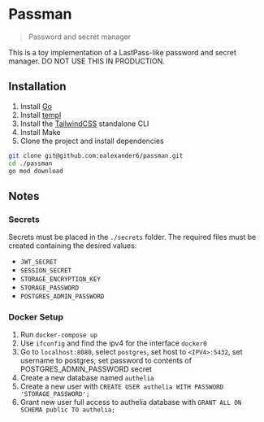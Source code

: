 # Passman
> Password and secret manager

This is a toy implementation of a LastPass-like password and secret manager. DO NOT USE THIS IN PRODUCTION.

## Installation
1. Install [Go](https://go.dev/doc/install)
1. Install [templ](https://templ.guide/quick-start/installation)
1. Install the [TailwindCSS](https://tailwindcss.com/blog/standalone-cli) standalone CLI
1. Install Make
1. Clone the project and install dependencies
```sh
git clone git@github.com:oalexander6/passman.git
cd ./passman
go mod download
```

## Notes
### Secrets
Secrets must be placed in the `./secrets` folder. The required files must be created containing the desired values:
- `JWT_SECRET`
- `SESSION_SECRET`
- `STORAGE_ENCRYPTION_KEY`
- `STORAGE_PASSWORD`
- `POSTGRES_ADMIN_PASSWORD`

### Docker Setup
1. Run `docker-compose up`
2. Use `ifconfig` and find the ipv4 for the interface `docker0`
3. Go to `localhost:8080`, select `postgres`, set host to `<IPV4>:5432`, set username to postgres, set password to contents of POSTGRES_ADMIN_PASSWORD secret
4. Create a new database named `authelia`
5. Create a new user with `CREATE USER authelia WITH PASSWORD 'STORAGE_PASSWORD';`
6. Grant new user full access to authelia database with `GRANT ALL ON SCHEMA public TO authelia;`